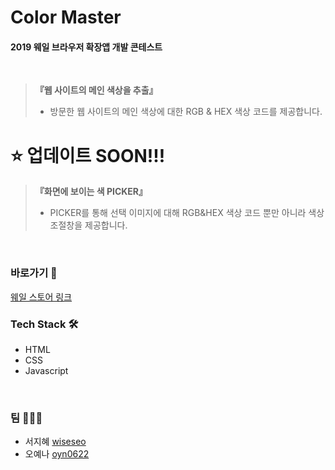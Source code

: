 # Color Master
#### 2019 웨일 브라우저 확장앱 개발 콘테스트
<br/>

> **『웹 사이트의 메인 색상을 추출』**
> - 방문한 웹 사이트의 메인 색상에 대한 RGB & HEX 색상 코드를 제공합니다.
>
# ⭐️ 업데이트 SOON!!!
> **『화면에 보이는 색 PICKER』**
> - PICKER를 통해 선택 이미지에 대해 RGB&HEX 색상 코드 뿐만 아니라 색상 조절창을 제공합니다.
<br/>

### 바로가기 🔗
<a href="https://store.whale.naver.com/detail/mlnipepmppbdpfddnpmpjimdpmkejoni" target="_blank" rel="noopener noreferrer">웨일 스토어 링크</a>
<br/>

### Tech Stack 🛠
- HTML
- CSS
- Javascript
<br/>

### 팀 🙋🏻‍♀️
- 서지혜 [wiseseo](https://github.com/wiseseo)
- 오예나 [oyn0622](https://github.com/oyn0622)
